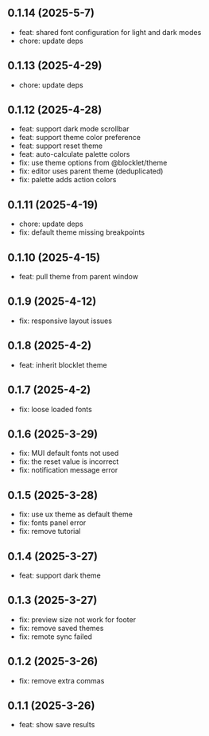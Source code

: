 ## 0.1.14 (2025-5-7)

- feat: shared font configuration for light and dark modes
- chore: update deps

## 0.1.13 (2025-4-29)

- chore: update deps

## 0.1.12 (2025-4-28)

- feat: support dark mode scrollbar
- feat: support theme color preference
- feat: support reset theme
- feat: auto-calculate palette colors
- fix: use theme options from @blocklet/theme
- fix: editor uses parent theme (deduplicated)
- fix: palette adds action colors

## 0.1.11 (2025-4-19)

- chore: update deps
- fix: default theme missing breakpoints

## 0.1.10 (2025-4-15)

- feat: pull theme from parent window

## 0.1.9 (2025-4-12)

- fix: responsive layout issues

## 0.1.8 (2025-4-2)

- feat: inherit blocklet theme

## 0.1.7 (2025-4-2)

- fix: loose loaded fonts

## 0.1.6 (2025-3-29)

- fix: MUI default fonts not used
- fix: the reset value is incorrect
- fix: notification message error

## 0.1.5 (2025-3-28)

- fix: use ux theme as default theme
- fix: fonts panel error
- fix: remove tutorial

## 0.1.4 (2025-3-27)

- feat: support dark theme

## 0.1.3 (2025-3-27)

- fix: preview size not work for footer
- fix: remove saved themes
- fix: remote sync failed

## 0.1.2 (2025-3-26)

- fix: remove extra commas

## 0.1.1 (2025-3-26)

- feat: show save results
